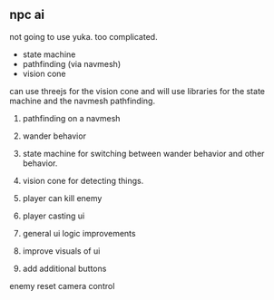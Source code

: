 
## npc ai

not going to use yuka. too complicated.

- state machine
- pathfinding (via navmesh)
- vision cone

can use threejs for the vision cone and will use libraries for the state machine and the navmesh pathfinding.

1. pathfinding on a navmesh
2. wander behavior
3. state machine for switching between wander behavior and other behavior.
4. vision cone for detecting things.

1. player can kill enemy
2. player casting ui
3. general ui logic improvements
4. improve visuals of ui
5. add additional buttons

enemy reset
camera control